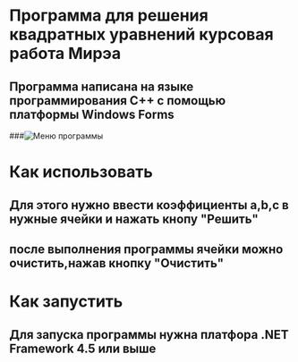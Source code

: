 # Программа для решения квадратных уравнений курсовая работа Мирэа
## Программа написана на языке программирования C++ с помощью платформы Windows Forms
###![Меню программы](https://github.com/Vadim-Makhnev/Mirea-coursework-2023/assets/127042462/76421aba-d227-4060-bc5d-0979fd39a0b8)
# Как использовать
## Для этого нужно ввести коэффициенты a,b,c в нужные ячейки и нажать кнопу "Решить"
## после выполнения программы ячейки можно очистить,нажав кнопку "Очистить"

# Как запустить
## Для запуска программы нужна платфора .NET Framework 4.5 или выше
